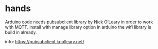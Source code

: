 # hands

Arduino code needs pubsubclient library by Nick O’Leary in order to work with MQTT.
install with manage library option in arduino
the wifi library is build in already.

info:
https://pubsubclient.knolleary.net/
